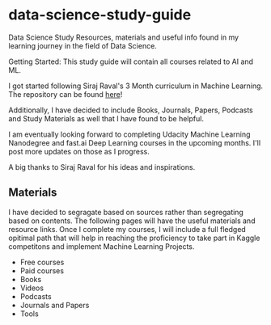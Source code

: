 # data-science-study-guide
Data Science Study Resources, materials and useful info found in my learning journey in the field of Data Science.

Getting Started: This study guide will contain all courses related to AI and ML.

I got started following Siraj Raval's 3 Month curriculum in Machine Learning. The repository can be found [here](https://github.com/llSourcell/Learn_Machine_Learning_in_3_Months)!


Additionally, I have decided to include Books, Journals, Papers, Podcasts and Study Materials as well that I have found to be helpful.

I am eventually looking forward to completing Udacity Machine Learning Nanodegree and fast.ai Deep Learning courses in the upcoming months. I'll post more updates on those as I progress.

A big thanks to Siraj Raval for his ideas and inspirations. 

## Materials
I have decided to segragate based on sources rather than segregating based on contents.
The following pages will have the useful materials and resource links. Once I complete my courses, I will include a full fledged opitimal path that will help in reaching the proficiency to take part in Kaggle competitons and implement Machine Learning Projects.

* Free courses
* Paid courses
* Books
* Videos
* Podcasts
* Journals and Papers
* Tools
